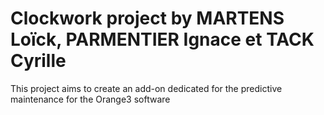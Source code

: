 # Clockwork project by MARTENS Loïck, PARMENTIER Ignace et TACK Cyrille 
This project aims to create an add-on dedicated for the predictive maintenance for the Orange3 software
